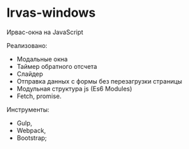 # Irvas-windows

Ирвас-окна на JavaScript

Реализовано:
- Модальные окна
- Таймер обратного отсчета
- Слайдер
- Отправка данных с формы без перезагрузки страницы
- Модульная структура js (Es6 Modules)
- Fetch, promise.

Инструменты:
- Gulp,
- Webpack, 
- Bootstrap;
